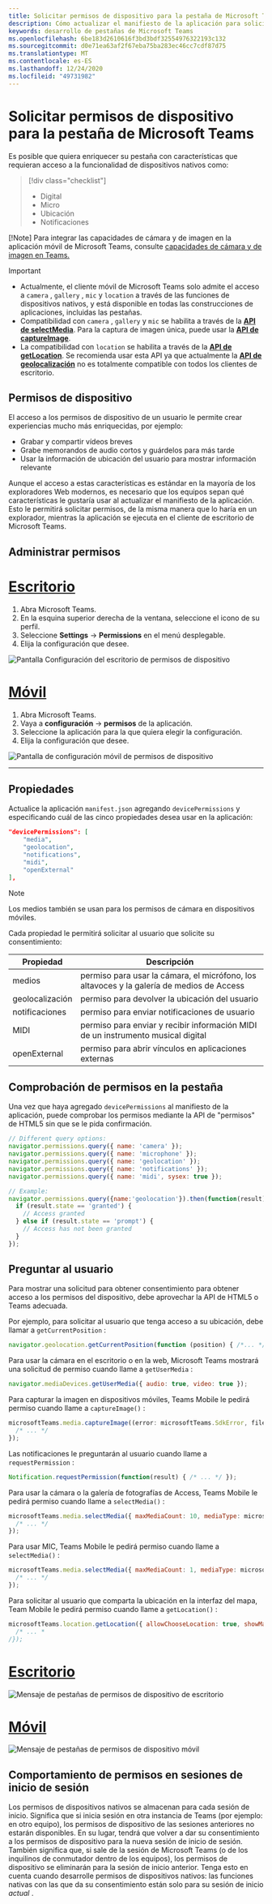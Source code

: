 ```yaml
---
title: Solicitar permisos de dispositivo para la pestaña de Microsoft Teams
description: Cómo actualizar el manifiesto de la aplicación para solicitar acceso a características nativas que suelen requerir el consentimiento del usuario
keywords: desarrollo de pestañas de Microsoft Teams
ms.openlocfilehash: 6be183d2610616f3bd3bdf32554976322193c132
ms.sourcegitcommit: d0e71ea63af2f67eba75ba283ec46cc7cdf87d75
ms.translationtype: MT
ms.contentlocale: es-ES
ms.lasthandoff: 12/24/2020
ms.locfileid: "49731982"
---
```

# <a name="request-device-permissions-for-your-microsoft-teams-tab"></a>Solicitar permisos de dispositivo para la pestaña de Microsoft Teams

Es posible que quiera enriquecer su pestaña con características que requieran acceso a la funcionalidad de dispositivos nativos como:

> [!div class="checklist"]
>
> * Digital
> * Micro
> * Ubicación
> * Notificaciones

[!Note] Para integrar las capacidades de cámara y de imagen en la aplicación móvil de Microsoft Teams, consulte [capacidades de cámara y de imagen en Teams.](../../concepts/device-capabilities/mobile-camera-image-permissions.md)

> [!IMPORTANT]
>
> * Actualmente, el cliente móvil de Microsoft Teams solo admite el acceso a `camera` , `gallery` , `mic` y `location` a través de las funciones de dispositivos nativos, y está disponible en todas las construcciones de aplicaciones, incluidas las pestañas. </br>
> * Compatibilidad con `camera` , `gallery` y `mic` se habilita a través de la [**API de selectMedia**](/javascript/api/@microsoft/teams-js/media?view=msteams-client-js-latest#selectMedia_MediaInputs___error__SdkError__attachments__Media_______void_&preserve-view=true). Para la captura de imagen única, puede usar la [**API de captureImage**](/javascript/api/@microsoft/teams-js/microsoftteams?view=msteams-client-js-latest#captureimage--error--sdkerror--files--file-------void-&preserve-view=true).
> * La compatibilidad con `location` se habilita a través de la [**API de getLocation**](/javascript/api/@microsoft/teams-js/location?view=msteams-client-js-latest#getLocation_LocationProps___error__SdkError__location__Location_____void_&preserve-view=true). Se recomienda usar esta API ya que actualmente la [**API de geolocalización**](../../resources/schema/manifest-schema.md#devicepermissions) no es totalmente compatible con todos los clientes de escritorio.

## <a name="device-permissions"></a>Permisos de dispositivo

El acceso a los permisos de dispositivo de un usuario le permite crear experiencias mucho más enriquecidas, por ejemplo:

* Grabar y compartir vídeos breves
* Grabe memorandos de audio cortos y guárdelos para más tarde
* Usar la información de ubicación del usuario para mostrar información relevante

Aunque el acceso a estas características es estándar en la mayoría de los exploradores Web modernos, es necesario que los equipos sepan qué características le gustaría usar al actualizar el manifiesto de la aplicación. Esto le permitirá solicitar permisos, de la misma manera que lo haría en un explorador, mientras la aplicación se ejecuta en el cliente de escritorio de Microsoft Teams.

## <a name="manage-permissions"></a>Administrar permisos

# <a name="desktop"></a>[Escritorio](#tab/desktop)

1. Abra Microsoft Teams.
1. En la esquina superior derecha de la ventana, seleccione el icono de su perfil.
1. Seleccione **Settings**  ->  **Permissions** en el menú desplegable.
1. Elija la configuración que desee.

![Pantalla Configuración del escritorio de permisos de dispositivo](../../assets/images/tabs/device-permissions.png)

# <a name="mobile"></a>[Móvil](#tab/mobile)

1. Abra Microsoft Teams.
1. Vaya a **configuración**  ->  **permisos** de la aplicación.
1. Seleccione la aplicación para la que quiera elegir la configuración.
1. Elija la configuración que desee.

![Pantalla de configuración móvil de permisos de dispositivo](../../assets/images/tabs/MobilePermissions.png)

---

## <a name="properties"></a>Propiedades

Actualice la aplicación `manifest.json` agregando `devicePermissions` y especificando cuál de las cinco propiedades desea usar en la aplicación:

``` json
"devicePermissions": [
    "media",
    "geolocation",
    "notifications",
    "midi",
    "openExternal"
],
```
> [!Note]
>
> Los medios también se usan para los permisos de cámara en dispositivos móviles.

Cada propiedad le permitirá solicitar al usuario que solicite su consentimiento:

| Propiedad      | Descripción   |
| --- | --- |
| medios         | permiso para usar la cámara, el micrófono, los altavoces y la galería de medios de Access |
| geolocalización   | permiso para devolver la ubicación del usuario      |
| notificaciones | permiso para enviar notificaciones de usuario      |
| MIDI          | permiso para enviar y recibir información MIDI de un instrumento musical digital   |
| openExternal  | permiso para abrir vínculos en aplicaciones externas  |

## <a name="checking-permissions-from-your-tab"></a>Comprobación de permisos en la pestaña

Una vez que haya agregado `devicePermissions` al manifiesto de la aplicación, puede comprobar los permisos mediante la API de "permisos" de HTML5 sin que se le pida confirmación.

``` Javascript
// Different query options:
navigator.permissions.query({ name: 'camera' });
navigator.permissions.query({ name: 'microphone' });
navigator.permissions.query({ name: 'geolocation' });
navigator.permissions.query({ name: 'notifications' });
navigator.permissions.query({ name: 'midi', sysex: true });

// Example:
navigator.permissions.query({name:'geolocation'}).then(function(result) {
  if (result.state == 'granted') {
    // Access granted
  } else if (result.state == 'prompt') {
    // Access has not been granted
  }
});
```

## <a name="prompting-the-user"></a>Preguntar al usuario

Para mostrar una solicitud para obtener consentimiento para obtener acceso a los permisos del dispositivo, debe aprovechar la API de HTML5 o Teams adecuada. 

Por ejemplo, para solicitar al usuario que tenga acceso a su ubicación, debe llamar a `getCurrentPosition` :

```Javascript
navigator.geolocation.getCurrentPosition(function (position) { /*... */ });
```

Para usar la cámara en el escritorio o en la web, Microsoft Teams mostrará una solicitud de permiso cuando llame a `getUserMedia` :

```Javascript
navigator.mediaDevices.getUserMedia({ audio: true, video: true });
```

Para capturar la imagen en dispositivos móviles, Teams Mobile le pedirá permiso cuando llame a `captureImage()` :

```Javascript
microsoftTeams.media.captureImage((error: microsoftTeams.SdkError, files: microsoftTeams.media.File[]) => {
  /* ... */
});
```

Las notificaciones le preguntarán al usuario cuando llame a `requestPermission` :

```Javascript
Notification.requestPermission(function(result) { /* ... */ });
```

Para usar la cámara o la galería de fotografías de Access, Teams Mobile le pedirá permiso cuando llame a `selectMedia()` :

```JavaScript
microsoftTeams.media.selectMedia({ maxMediaCount: 10, mediaType: microsoftTeams.media.MediaType.Image }, (error: microsoftTeams.SdkError, attachments: microsoftTeams.media.Media[]) => {
  /* ... */
});
```

Para usar MIC, Teams Mobile le pedirá permiso cuando llame a `selectMedia()` :

```JavaScript 
microsoftTeams.media.selectMedia({ maxMediaCount: 1, mediaType: microsoftTeams.media.MediaType.Audio }, (error: microsoftTeams.SdkError, attachments: microsoftTeams.media.Media[]) => {
  /* ... */
});
```

Para solicitar al usuario que comparta la ubicación en la interfaz del mapa, Team Mobile le pedirá permiso cuando llame a `getLocation()` :

```JavaScript 
microsoftTeams.location.getLocation({ allowChooseLocation: true, showMap: true }, (error: microsoftTeams.SdkError, location: microsoftTeams.location.Location) => {
  /* ... *
/});
```

# <a name="desktop"></a>[Escritorio](#tab/desktop)

![Mensaje de pestañas de permisos de dispositivo de escritorio](~/assets/images/tabs/device-permissions-prompt.png)

# <a name="mobile"></a>[Móvil](#tab/mobile)

![Mensaje de pestañas de permisos de dispositivo móvil](../../assets/images/tabs/MobileLocationPermission.png)


## <a name="permission-behavior-across-login-sessions"></a>Comportamiento de permisos en sesiones de inicio de sesión

Los permisos de dispositivos nativos se almacenan para cada sesión de inicio. Significa que si inicia sesión en otra instancia de Teams (por ejemplo: en otro equipo), los permisos de dispositivo de las sesiones anteriores no estarán disponibles. En su lugar, tendrá que volver a dar su consentimiento a los permisos de dispositivo para la nueva sesión de inicio de sesión. También significa que, si sale de la sesión de Microsoft Teams (o de los inquilinos de conmutador dentro de los equipos), los permisos de dispositivo se eliminarán para la sesión de inicio anterior. Tenga esto en cuenta cuando desarrolle permisos de dispositivos nativos: las funciones nativas con las que da su consentimiento están solo para su sesión de inicio _actual_ .

